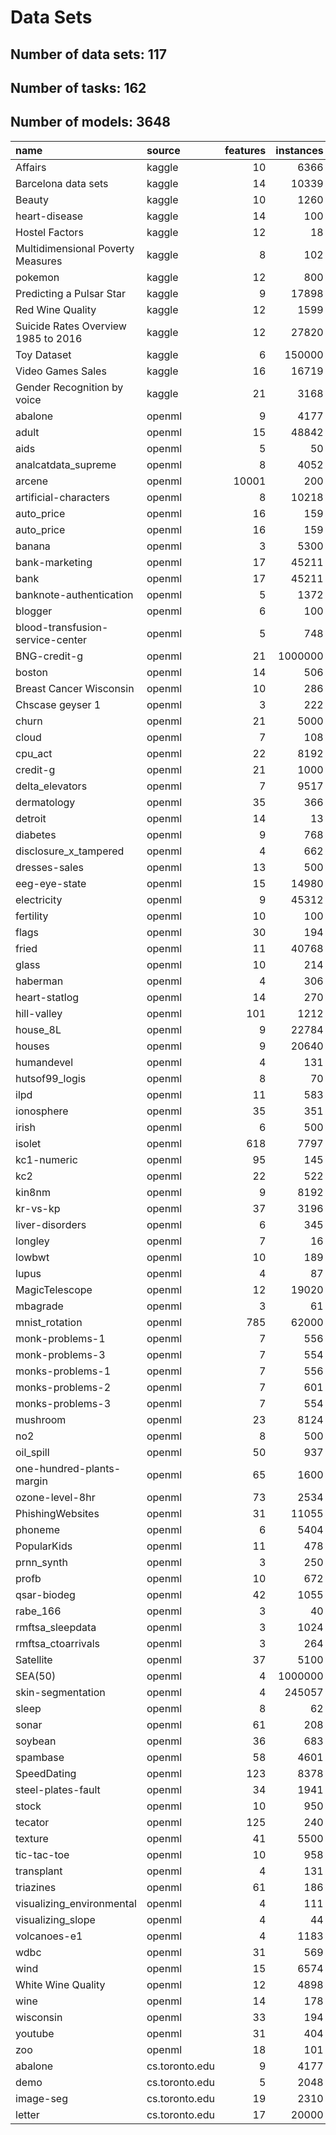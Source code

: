 # Data Sets

## Number of data sets: 117

## Number of tasks: 162

## Number of models: 3648

|name                                |source         | features| instances| missing_val| tasks| models|
|:-----------------------------------|:--------------|--------:|---------:|-----------:|-----:|------:|
|Affairs                             |kaggle         |       10|      6366|           0|     0|      0|
|Barcelona data sets                 |kaggle         |       14|     10339|          27|     1|      1|
|Beauty                              |kaggle         |       10|      1260|           0|     2|      2|
|heart-disease                       |kaggle         |       14|       100|           0|     2|      2|
|Hostel Factors                      |kaggle         |       12|        18|           0|     0|      0|
|Multidimensional Poverty Measures   |kaggle         |        8|       102|           0|     1|      1|
|pokemon                             |kaggle         |       12|       800|         386|     1|      4|
|Predicting a Pulsar Star            |kaggle         |        9|     17898|           0|     2|      2|
|Red Wine Quality                    |kaggle         |       12|      1599|           0|     1|      3|
|Suicide Rates Overview 1985 to 2016 |kaggle         |       12|     27820|       19456|     1|      1|
|Toy Dataset                         |kaggle         |        6|    150000|           0|     1|      3|
|Video Games Sales                   |kaggle         |       16|     16719|        9772|     0|      0|
|Gender Recognition by voice         |kaggle         |       21|      3168|           0|     0|      0|
|abalone                             |openml         |        9|      4177|           0|     2|      2|
|adult                               |openml         |       15|     48842|        3620|     1|     45|
|aids                                |openml         |        5|        50|           0|     2|      3|
|analcatdata_supreme                 |openml         |        8|      4052|           0|     1|      9|
|arcene                              |openml         |    10001|       200|           0|     0|      0|
|artificial-characters               |openml         |        8|     10218|           0|     2|     11|
|auto_price                          |openml         |       16|       159|           0|     4|      6|
|auto_price                          |openml         |       16|       159|           0|     1|      9|
|banana                              |openml         |        3|      5300|           0|     1|      3|
|bank-marketing                      |openml         |       17|     45211|           0|     1|      3|
|bank                                |openml         |       17|     45211|           0|     2|     21|
|banknote-authentication             |openml         |        5|      1372|           0|     2|     17|
|blogger                             |openml         |        6|       100|           0|     1|     57|
|blood-transfusion-service-center    |openml         |        5|       748|           0|     1|     96|
|BNG-credit-g                        |openml         |       21|   1000000|           0|     0|      0|
|boston                              |openml         |       14|       506|           0|     2|     70|
|Breast Cancer Wisconsin             |openml         |       10|       286|           9|     1|     20|
|Chscase geyser 1                    |openml         |        3|       222|           0|     1|      2|
|churn                               |openml         |       21|      5000|           0|     1|     81|
|cloud                               |openml         |        7|       108|           0|     1|      9|
|cpu_act                             |openml         |       22|      8192|           0|     1|      9|
|credit-g                            |openml         |       21|      1000|           0|     1|     19|
|delta_elevators                     |openml         |        7|      9517|           0|     1|      9|
|dermatology                         |openml         |       35|       366|           8|     2|     22|
|detroit                             |openml         |       14|        13|           0|     1|      9|
|diabetes                            |openml         |        9|       768|           0|     3|     76|
|disclosure_x_tampered               |openml         |        4|       662|           0|     1|      9|
|dresses-sales                       |openml         |       13|       500|         401|     1|     38|
|eeg-eye-state                       |openml         |       15|     14980|           0|     1|     71|
|electricity                         |openml         |        9|     45312|           0|     4|     79|
|fertility                           |openml         |       10|       100|           0|     5|      5|
|flags                               |openml         |       30|       194|           0|     1|     11|
|fried                               |openml         |       11|     40768|           0|     1|      3|
|glass                               |openml         |       10|       214|           0|     3|      4|
|haberman                            |openml         |        4|       306|           0|     1|     13|
|heart-statlog                       |openml         |       14|       270|           0|     1|    181|
|hill-valley                         |openml         |      101|      1212|           0|     1|     77|
|house_8L                            |openml         |        9|     22784|           0|     1|     10|
|houses                              |openml         |        9|     20640|           0|     1|      6|
|humandevel                          |openml         |        4|       131|           0|     0|      0|
|hutsof99_logis                      |openml         |        8|        70|           0|     1|      9|
|ilpd                                |openml         |       11|       583|           0|     1|     89|
|ionosphere                          |openml         |       35|       351|           0|     1|     84|
|irish                               |openml         |        6|       500|          32|     2|     39|
|isolet                              |openml         |      618|      7797|           0|     1|      2|
|kc1-numeric                         |openml         |       95|       145|           0|     1|     11|
|kc2                                 |openml         |       22|       522|           0|     1|     66|
|kin8nm                              |openml         |        9|      8192|           0|     1|      9|
|kr-vs-kp                            |openml         |       37|      3196|           0|     1|     34|
|liver-disorders                     |openml         |        6|       345|           0|     3|     15|
|longley                             |openml         |        7|        16|           0|     1|      9|
|lowbwt                              |openml         |       10|       189|           0|     1|      9|
|lupus                               |openml         |        4|        87|           0|     2|     81|
|MagicTelescope                      |openml         |       12|     19020|           0|     1|     61|
|mbagrade                            |openml         |        3|        61|           0|     1|      9|
|mnist_rotation                      |openml         |      785|     62000|           0|     1|      1|
|monk-problems-1                     |openml         |        7|       556|           0|     1|      1|
|monk-problems-3                     |openml         |        7|       554|           0|     0|      0|
|monks-problems-1                    |openml         |        7|       556|           0|     1|     46|
|monks-problems-2                    |openml         |        7|       601|           0|     1|     88|
|monks-problems-3                    |openml         |        7|       554|           0|     1|     43|
|mushroom                            |openml         |       23|      8124|        2480|     1|     10|
|no2                                 |openml         |        8|       500|           0|     1|     85|
|oil_spill                           |openml         |       50|       937|           0|     1|    116|
|one-hundred-plants-margin           |openml         |       65|      1600|           0|     1|      2|
|ozone-level-8hr                     |openml         |       73|      2534|           0|     2|     73|
|PhishingWebsites                    |openml         |       31|     11055|           0|     1|     92|
|phoneme                             |openml         |        6|      5404|           0|     1|    216|
|PopularKids                         |openml         |       11|       478|           0|     3|     21|
|prnn_synth                          |openml         |        3|       250|           0|     1|      3|
|profb                               |openml         |       10|       672|         666|     1|      1|
|qsar-biodeg                         |openml         |       42|      1055|           0|     1|     86|
|rabe_166                            |openml         |        3|        40|           0|     1|      9|
|rmftsa_sleepdata                    |openml         |        3|      1024|           0|     2|      2|
|rmftsa_ctoarrivals                  |openml         |        3|       264|           0|     1|      9|
|Satellite                           |openml         |       37|      5100|           0|    11|     87|
|SEA(50)                             |openml         |        4|   1000000|           0|     2|      8|
|skin-segmentation                   |openml         |        4|    245057|           0|     3|     65|
|sleep                               |openml         |        8|        62|          11|     2|      3|
|sonar                               |openml         |       61|       208|           0|     1|    194|
|soybean                             |openml         |       36|       683|         121|     1|      5|
|spambase                            |openml         |       58|      4601|           0|     1|     77|
|SpeedDating                         |openml         |      123|      8378|           0|     1|      1|
|steel-plates-fault                  |openml         |       34|      1941|           0|     1|     84|
|stock                               |openml         |       10|       950|           0|     3|     67|
|tecator                             |openml         |      125|       240|           0|     1|      9|
|texture                             |openml         |       41|      5500|           0|     1|      1|
|tic-tac-toe                         |openml         |       10|       958|           0|     1|      1|
|transplant                          |openml         |        4|       131|           0|     1|     57|
|triazines                           |openml         |       61|       186|           0|     1|      9|
|visualizing_environmental           |openml         |        4|       111|           0|     1|      9|
|visualizing_slope                   |openml         |        4|        44|           0|     1|      9|
|volcanoes-e1                        |openml         |        4|      1183|           0|     1|      1|
|wdbc                                |openml         |       31|       569|           0|     1|     87|
|wind                                |openml         |       15|      6574|           0|     1|      9|
|White Wine Quality                  |openml         |       12|      4898|           0|     2|     23|
|wine                                |openml         |       14|       178|           0|     1|      5|
|wisconsin                           |openml         |       33|       194|           0|     1|     20|
|youtube                             |openml         |       31|       404|           0|     2|    241|
|zoo                                 |openml         |       18|       101|           0|     4|      5|
|abalone                             |cs.toronto.edu |        9|      4177|           0|     2|      4|
|demo                                |cs.toronto.edu |        5|      2048|           0|     0|      0|
|image-seg                           |cs.toronto.edu |       19|      2310|           0|     2|      2|
|letter                              |cs.toronto.edu |       17|     20000|           0|     0|      0|
